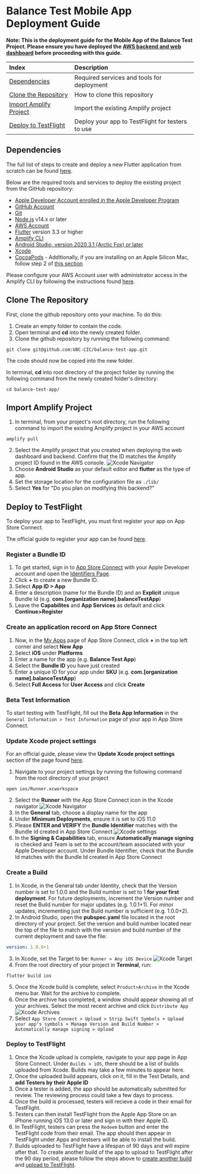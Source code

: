 # Balance Test Mobile App Deployment Guide

<b>Note: This is the deployment guide for the Mobile App of the Balance Test Project. Please ensure you have deployed the [AWS backend and web dashboard](https://github.com/UBC-CIC/balance-test-dashboard/blob/main/docs/DeploymentGuide.md) before proceeding with this guide.</b>

| Index                                                      | Description                                               |
|:-----------------------------------------------------------|:----------------------------------------------------------| 
| [Dependencies](#Dependencies)                              | Required services and tools for deployment                                 |
| [Clone the Repository](#clone-the-repository)              | How to clone this repository                              |
| [Import Amplify Project](#import-amplify-project)| Import the existing Amplify project           |
| [Deploy to TestFlight](#deploy-to-testflight)              | Deploy your app to TestFlight for testers to use          |


## Dependencies
The full list of steps to create and deploy a new Flutter application from scratch can be found [here](https://docs.flutter.dev/get-started/install/macos).

 Below are the required tools and services to deploy the existing project from the GitHub repository:
 - [Apple Developer Account enrolled in the Apple Developer Program](https://developer.apple.com/programs/enroll/)
- [GitHub Account](https://github.com/)
- [Git](https://git-scm.com/)
- [Node.js](https://nodejs.org/en/download) v14.x or later
- [AWS Account](https://aws.amazon.com/account/)
- [Flutter](https://docs.flutter.dev/get-started/install/macos#get-sdk) version 3.3 or higher
- [Amplify CLI](https://docs.amplify.aws/start/getting-started/installation/q/integration/flutter/)
- [Android Studio, version 2020.3.1 (Arctic Fox) or later](https://docs.flutter.dev/get-started/install/macos#install-android-studio)
- [Xcode](https://docs.flutter.dev/get-started/install/macos#install-xcode)
- [CocoaPods](https://guides.cocoapods.org/using/getting-started.html#installation) - Additionally, if you are installing on an Apple Silicon Mac, follow step 2 of [this section](https://docs.flutter.dev/get-started/install/macos#deploy-to-ios-devices)



Please configure your AWS Account user with administrator access in the Amplify CLI by following the instructions found [here](https://docs.amplify.aws/cli/start/install/#configure-the-amplify-cli).




## Clone The Repository

First, clone the github repository onto your machine. To do this:
1. Create an empty folder to contain the code.
2. Open terminal and **cd** into the newly created folder.
3. Clone the github repository by running the following command:
```
git clone git@github.com:UBC-CIC/balance-test-app.git
```

The code should now be copied into the new folder.


In terminal, **cd** into root directory of the project folder by running the following command from the newly created folder's directory:
```
cd balance-test-app/
```

## Import Amplify Project

1. In terminal, from your project's root directory, run the following command to import the existing Amplify project in your AWS account
```
amplify pull
```
2. Select the Amplify project that you created when deploying the web dashboard and backend. Confirm that the ID matches the Amplify project ID found in the AWS console.
![Xcode Navigator](/assets/amplify_console_page.png)
3. Choose **Android Studio** as your default editor and **flutter** as the type of app. 
4. Set the storage location for the configuration file as `./lib/`
5. Select **Yes** for "Do you plan on modifying this backend?"


## Deploy to TestFlight

To deploy your app to TestFlight, you must first register your app on App Store Connect.

The official guide to register your app can be found [here](https://docs.flutter.dev/deployment/ios#register-your-app-on-app-store-connect).


### Register a Bundle ID
1. To get started, sign in to [App Store Connect](https://appstoreconnect.apple.com/) with your Apple Developer account and open the [Identifiers Page](https://developer.apple.com/account/resources/identifiers/list).
2. Click **+** to create a new Bundle ID.
3. Select **App ID > App**
4. Enter a description (name for the Bundle ID) and an **Explicit** unique Bundle Id (e.g. **com.[organization name].balanceTestApp**)
5. Leave the **Capabilites** and **App Services** as default and click **Continue>Register**

### Create an application record on App Store Connect
1. Now, in the [My Apps](https://appstoreconnect.apple.com/apps) page of App Store Connect, click **+** in the top left corner and select **New App**
2. Select **iOS** under **Platforms**
3. Enter a name for the app (e.g. **Balance Test App**)
4. Select the **Bundle ID** you have just created
5. Enter a unique ID for your app under **SKU** (e.g. **com.[organization name].balanceTestApp**)
6. Select **Full Access** for **User Access** and click **Create**

### Beta Test Information
To start testing with TestFlight, fill out the **Beta App Information**  in the `General Information > Test Information` page of your app in App Store Connect.


### Update Xcode project settings
For an official guide, please view the **Update Xcode project settings** section of the page found [here](https://docs.flutter.dev/deployment/ios#review-xcode-project-settings).

1. Navigate to your project settings by running the following command from the root directory of your project
```
open ios/Runner.xcworkspace
```
2. Select the **Runner** with the App Store Connect icon in the Xcode navigator
![Xcode Navigator](/assets/xcode_navigator.png)
3. In the **General** tab, choose a display name for the app
4. Under **Minimum Deployments**, ensure it is set to iOS 11.0
5. Please **ENTER and VERIFY** the **Bundle Identifier** matches with the Bundle Id created in App Store Connect
![Xcode settings](/assets/xcode_settings.png)
6. In the **Signing & Capabilities** tab, ensure **Automatically manage signing** is checked and Team is set to the account/team associated with your Apple Developer account. Under Bundle Identifier, check that the Bundle Id matches with the Bundle Id created in App Store Connect

### Create a Build
1. In Xcode, in the General tab under Identity, check that the Version number is set to 1.0.0 and the Build number is set to 1 **for your first deployment**. For future deployments, increment the Version number and reset the Build number for major updates (e.g. 1.0.1+1). For minor updates, incrementing just the Build number is sufficient (e.g. 1.0.0+2). 
2. In Android Studio, open the **pubspec.yaml** file located in the root directory of your project. Set the version and build number located near the top of the file to match with the version and build number of the current deployment and save the file:
```yaml
version: 1.0.0+1
```
3. In Xcode, set the Target to be: `Runner > Any iOS Device`
![Xcode Target](/assets/xcode_deployment_target.png)
4. From the root directory of your project in **Terminal**, run:
```
flutter build ios
```
5. Once the Xcode build is complete, select `Product>Archive` in the Xcode menu bar. Wait for the archive to complete.
6. Once the archive has completed, a window should appear showing all of your archives. Select the most recent archive and click `Distribute App`
![Xcode Archives](/assets/xcode_archives.png)
7. Select `App Store Connect > Upload > Strip Swift Symbols + Upload your app's symbols + Manage Version and Build Number > Automatically manage signing > Upload`

### Deploy to TestFlight

1. Once the Xcode upload is complete, navigate to your app page in App Store Connect. Under `Builds > iOS`, there should be a list of builds uploaded from Xcode. Builds may take a few minutes to appear here. 
2. Once the uploaded build appears, click on it, fill in the Test Details, and **add Testers by their Apple ID**
3. Once a tester is added, the app should be automatically submitted for review. The reviewing process could take a few days to process.
4. Once the build is processed, testers will recieve a code in their email for TestFlight.
5. Testers can then install TestFlight from the Apple App Store on an iPhone running iOS 13.0 or later and sign in with their Apple ID. 
6. In TestFlight, testers can press the `Redeem` button and enter the TestFlight code from their email. The app should then appear in TestFlight under Apps and testsers will be able to install the build.
7. Builds uploaded to TestFlight have a lifespan of 90 days and will expire after that. To create another build of the app to upload to TestFlight after the 90 day period, please follow the steps above to [create another build](#create-a-build) and [upload to TestFlight](#deploy-to-testflight-1).
